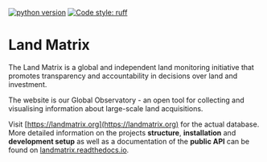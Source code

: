 [//]: # ([![pipeline-status]&#40;https://git.sinntern.de/landmatrix/landmatrix/badges/main/pipeline.svg&#41;]&#40;https://git.sinntern.de/landmatrix/landmatrix/commits/main&#41;)
[//]: # ([![coverage-report]&#40;https://git.sinntern.de/landmatrix/landmatrix/badges/main/coverage.svg&#41;]&#40;https://git.sinntern.de/landmatrix/landmatrix/commits/main&#41;)
[//]: # ([![Read the Docs]&#40;https://img.shields.io/readthedocs/landmatrix&#41;]&#40;http://landmatrix.rtfd.io/&#41;)

[![python version](https://img.shields.io/badge/python-3.12+-blue.svg)](https://www.python.org/downloads/release/python-380/)
[![Code style: ruff](https://img.shields.io/badge/code%20style-ruff-000000.svg)](https://github.com/psf/ruff)

# Land Matrix

The Land Matrix is a global and independent land monitoring initiative that promotes transparency and accountability in decisions over land and investment.

The website is our Global Observatory - an open tool for collecting and visualising information about large-scale land acquisitions.

Visit [https://landmatrix.org](https://landmatrix.org) for the actual database.<br>
More detailed information on the projects __structure__, __installation__ and
__development setup__ as well as a documentation of the __public API__ can be
found on [landmatrix.readthedocs.io](https://landmatrix.rtfd.io/en/latest/).
